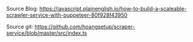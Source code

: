 Source Blog: https://javascript.plainenglish.io/how-to-build-a-scaleable-scrawler-service-with-puppeteer-80f928f43950

Source git: https://github.com/hoangsetup/scraper-service/blob/master/src/index.ts
